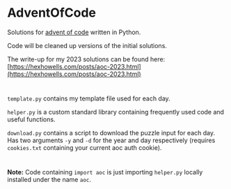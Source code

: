 # AdventOfCode
Solutions for [advent of code](https://adventofcode.com/) written in Python.

Code will be cleaned up versions of the initial solutions.

The write-up for my 2023 solutions can be found here: [https://hexhowells.com/posts/aoc-2023.html](https://hexhowells.com/posts/aoc-2023.html)

#

```template.py``` contains my template file used for each day.

```helper.py``` is a custom standard library containing frequently used code and useful functions.

```download.py``` contains a script to download the puzzle input for each day. Has two arguments ```-y``` and ```-d``` for the year and day respectively (requires ```cookies.txt``` containing your current aoc auth cookie).

#

**Note:** Code containing ```import aoc``` is just importing ```helper.py``` locally installed under the name ```aoc```.
